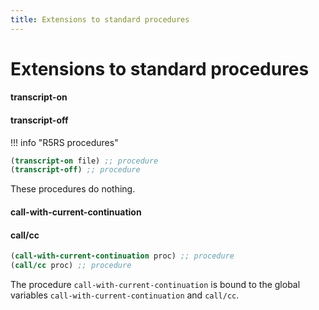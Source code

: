 ```yaml
---
title: Extensions to standard procedures
---
```


# Extensions to standard procedures

#### transcript-on
#### transcript-off

!!! info "R5RS procedures"

```scheme
(transcript-on file) ;; procedure
(transcript-off) ;; procedure
```

These procedures do nothing.

#### call-with-current-continuation
#### call/cc

```scheme
(call-with-current-continuation proc) ;; procedure
(call/cc proc) ;; procedure
```

The procedure `call-with-current-continuation` is bound to the global variables
`call-with-current-continuation` and `call/cc`.
